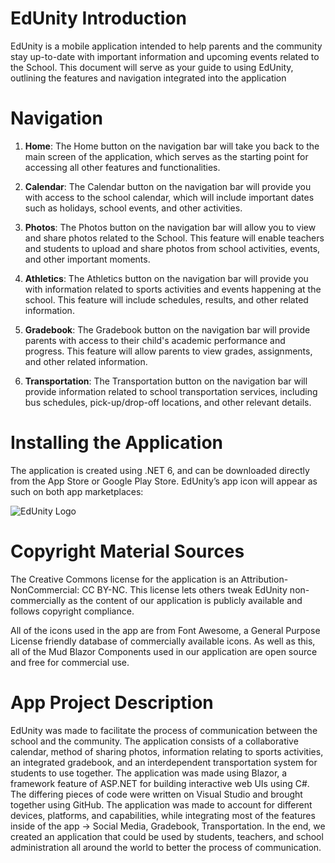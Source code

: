 # EdUnity Introduction


EdUnity is  a mobile application intended to help parents and the community stay up-to-date with important information and upcoming events related to the School. This document will serve as your guide to using EdUnity, outlining the features and navigation integrated into the application

# Navigation

1. **Home**: The Home button on the navigation bar will take you back to the main screen of the application, which serves as the starting point for accessing all other features and functionalities.

2. **Calendar**: The Calendar button on the navigation bar will provide you with access to the school calendar, which will include important dates such as holidays, school events, and other activities.

3. **Photos**: The Photos button on the navigation bar will allow you to view and share photos related to the School. This feature will enable teachers and students to upload and share photos from school activities, events, and other important moments.

4. **Athletics**: The Athletics button on the navigation bar will provide you with information related to sports activities and events happening at the school. This feature will include schedules, results, and other related information.

5. **Gradebook**: The Gradebook button on the navigation bar will provide parents with access to their child's academic performance and progress. This feature will allow parents to view grades, assignments, and other related information.

6. **Transportation**: The Transportation button on the navigation bar will provide information related to school transportation services, including bus schedules, pick-up/drop-off locations, and other relevant details.


# Installing the Application

The application is created using .NET 6, and can be downloaded directly from the App Store or Google Play Store. EdUnity’s app icon will appear as such on both app marketplaces:

![EdUnity Logo](https://www.dropbox.com/s/7sw2josv4hl09el/EdUnity-transperant.png?dl=0)

# Copyright Material Sources

The Creative Commons license for the application is an Attribution-NonCommercial: CC BY-NC. This license lets others tweak EdUnity non-commercially as the content of our application is publicly available and follows copyright compliance.

All of the icons used in the app are from Font Awesome, a General Purpose License friendly database of commercially available icons. As well as this, all of the Mud Blazor Components used in our application are open source and free for commercial use.

# App Project Description
EdUnity was made to facilitate the process of communication between the school and the community. The application consists of a collaborative calendar, method of sharing photos, information relating to sports activities, an integrated gradebook, and an interdependent transportation system for students to use together. The application was made using Blazor,  a framework feature of ASP.NET for building interactive web UIs using C#. The differing pieces of code were written on Visual Studio and brought together using GitHub. The application was made to account for different devices, platforms, and capabilities, while integrating most of the features inside of the app → Social Media, Gradebook, Transportation. In the end, we created an application that could be used by students, teachers, and school administration all around the world to better the process of communication. 
